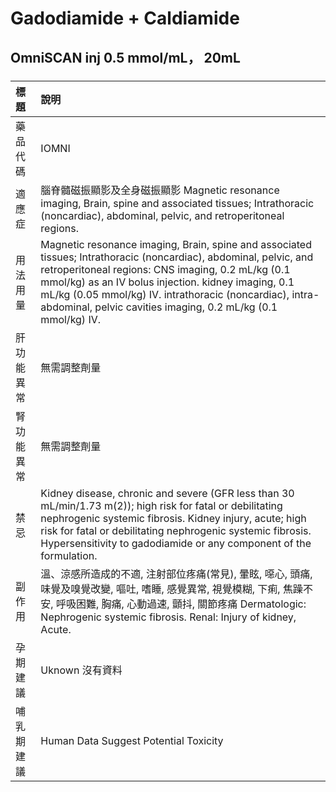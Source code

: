 # Gadodiamide + Caldiamide

## OmniSCAN inj 0.5 mmol/mL， 20mL

##### 

| 標題       | 說明                                                                                                                                                                                                                                                                                                                                                       |
|:-----------|:-----------------------------------------------------------------------------------------------------------------------------------------------------------------------------------------------------------------------------------------------------------------------------------------------------------------------------------------------------------|
| 藥品代碼   | IOMNI                                                                                                                                                                                                                                                                                                                                                      |
| 適應症     | 腦脊髓磁振顯影及全身磁振顯影 Magnetic resonance imaging, Brain, spine and associated tissues; Intrathoracic (noncardiac), abdominal, pelvic, and retroperitoneal regions.                                                                                                                                                                                  |
| 用法用量   | Magnetic resonance imaging, Brain, spine and associated tissues; Intrathoracic (noncardiac), abdominal, pelvic, and retroperitoneal regions: CNS imaging, 0.2 mL/kg (0.1 mmol/kg) as an IV bolus injection. kidney imaging, 0.1 mL/kg (0.05 mmol/kg) IV. intrathoracic (noncardiac), intra-abdominal, pelvic cavities imaging, 0.2 mL/kg (0.1 mmol/kg) IV. |
| 肝功能異常 | 無需調整劑量                                                                                                                                                                                                                                                                                                                                               |
| 腎功能異常 | 無需調整劑量                                                                                                                                                                                                                                                                                                                                               |
| 禁忌       | Kidney disease, chronic and severe (GFR less than 30 mL/min/1.73 m(2)); high risk for fatal or debilitating nephrogenic systemic fibrosis. Kidney injury, acute; high risk for fatal or debilitating nephrogenic systemic fibrosis. Hypersensitivity to gadodiamide or any component of the formulation.                                                   |
| 副作用     | 溫、涼感所造成的不適, 注射部位疼痛(常見), 暈眩, 噁心, 頭痛, 味覺及嗅覺改變, 嘔吐, 嗜睡, 感覺異常, 視覺模糊, 下痢, 焦躁不安, 呼吸困難, 胸痛, 心動過速, 顫抖, 關節疼痛 Dermatologic: Nephrogenic systemic fibrosis. Renal: Injury of kidney, Acute.                                                                                                          |
| 孕期建議   | Uknown 沒有資料                                                                                                                                                                                                                                                                                                                                            |
| 哺乳期建議 | Human Data Suggest Potential Toxicity                                                                                                                                                                                                                                                                                                                      |

